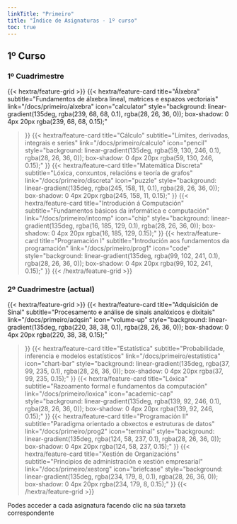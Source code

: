 ```yaml
---
linkTitle: "Primeiro"
title: "Índice de Asignaturas - 1º curso"
toc: true
---
```


<div class="hx-mt-8"></div>

## 1º Curso

<div class="hx-mt-6"></div>

### 1º Cuadrimestre

<div class="hx-mt-4"></div>

{{< hextra/feature-grid >}}
  {{< hextra/feature-card
    title="Álxebra"
    subtitle="Fundamentos de álxebra lineal, matrices e espazos vectoriais"
    link="/docs/primeiro/alxebra"
    icon="calculator"
    style="background: linear-gradient(135deg, rgba(239, 68, 68, 0.1), rgba(28, 26, 36, 0)); box-shadow: 0 4px 20px rgba(239, 68, 68, 0.15);"
  >}}
  {{< hextra/feature-card
    title="Cálculo"
    subtitle="Límites, derivadas, integrais e series"
    link="/docs/primeiro/calculo"
    icon="pencil"
    style="background: linear-gradient(135deg, rgba(59, 130, 246, 0.1), rgba(28, 26, 36, 0)); box-shadow: 0 4px 20px rgba(59, 130, 246, 0.15);"
  >}}
  {{< hextra/feature-card
    title="Matemática Discreta"
    subtitle="Lóxica, conxuntos, relacións e teoría de grafos"
    link="/docs/primeiro/discreta"
    icon="puzzle"
    style="background: linear-gradient(135deg, rgba(245, 158, 11, 0.1), rgba(28, 26, 36, 0)); box-shadow: 0 4px 20px rgba(245, 158, 11, 0.15);"
  >}}
  {{< hextra/feature-card
    title="Introdución á Computación"
    subtitle="Fundamentos básicos da informática e computación"
    link="/docs/primeiro/intcomp"
    icon="chip"
    style="background: linear-gradient(135deg, rgba(16, 185, 129, 0.1), rgba(28, 26, 36, 0)); box-shadow: 0 4px 20px rgba(16, 185, 129, 0.15);"
  >}}
  {{< hextra/feature-card
    title="Programación I"
    subtitle="Introdución aos fundamentos da programación"
    link="/docs/primeiro/prog1"
    icon="code"
    style="background: linear-gradient(135deg, rgba(99, 102, 241, 0.1), rgba(28, 26, 36, 0)); box-shadow: 0 4px 20px rgba(99, 102, 241, 0.15);"
  >}}
{{< /hextra/feature-grid >}}

<div class="hx-mt-12"></div>

### 2º Cuadrimestre (actual)

<div class="hx-mt-4"></div>

{{< hextra/feature-grid >}}
  {{< hextra/feature-card
    title="Adquisición de Sinal"
    subtitle="Procesamento e análise de sinais analóxicos e dixitais"
    link="/docs/primeiro/adqsin"
    icon="volume-up"
    style="background: linear-gradient(135deg, rgba(220, 38, 38, 0.1), rgba(28, 26, 36, 0)); box-shadow: 0 4px 20px rgba(220, 38, 38, 0.15);"
  >}}
  {{< hextra/feature-card
    title="Estatística"
    subtitle="Probabilidade, inferencia e modelos estatísticos"
    link="/docs/primeiro/estatistica"
    icon="chart-bar"
    style="background: linear-gradient(135deg, rgba(37, 99, 235, 0.1), rgba(28, 26, 36, 0)); box-shadow: 0 4px 20px rgba(37, 99, 235, 0.15);"
  >}}
  {{< hextra/feature-card
    title="Lóxica"
    subtitle="Razoamento formal e fundamentos da computación"
    link="/docs/primeiro/loxica"
    icon="academic-cap"
    style="background: linear-gradient(135deg, rgba(139, 92, 246, 0.1), rgba(28, 26, 36, 0)); box-shadow: 0 4px 20px rgba(139, 92, 246, 0.15);"
  >}}
  {{< hextra/feature-card
    title="Programación II"
    subtitle="Paradigma orientado a obxectos e estruturas de datos"
    link="/docs/primeiro/prog2"
    icon="terminal"
    style="background: linear-gradient(135deg, rgba(124, 58, 237, 0.1), rgba(28, 26, 36, 0)); box-shadow: 0 4px 20px rgba(124, 58, 237, 0.15);"
  >}}
  {{< hextra/feature-card
    title="Xestión de Organizacións"
    subtitle="Principios de administración e xestión empresarial"
    link="/docs/primeiro/xestorg"
    icon="briefcase"
    style="background: linear-gradient(135deg, rgba(234, 179, 8, 0.1), rgba(28, 26, 36, 0)); box-shadow: 0 4px 20px rgba(234, 179, 8, 0.15);"
  >}}
{{< /hextra/feature-grid >}}

<div class="hx-text-center hx-text-sm hx-opacity-50 hx-mt-16">
Podes acceder a cada asignatura facendo clic na súa tarxeta correspondente
</div>